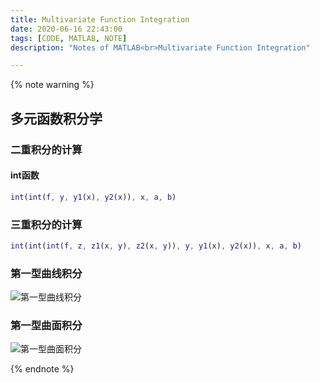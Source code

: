 ```yaml
---
title: Multivariate Function Integration
date: 2020-06-16 22:43:00
tags: [CODE, MATLAB, NOTE]
description: "Notes of MATLAB<br>Multivariate Function Integration"

---
```


{% note warning %}

## 多元函数积分学

### 二重积分的计算

#### int函数

```matlab
int(int(f, y, y1(x), y2(x)), x, a, b)
```

### 三重积分的计算

```matlab
int(int(int(f, z, z1(x, y), z2(x, y)), y, y1(x), y2(x)), x, a, b)
```

### 第一型曲线积分

![第一型曲线积分](https://tva1.sinaimg.cn/large/007S8ZIlly1gfvmd0i0okj30la06nq4u.jpg)

### 第一型曲面积分

![第一型曲面积分](https://tva1.sinaimg.cn/large/007S8ZIlly1gfvmeh8ej1j30k4078myw.jpg)


{% endnote %}
